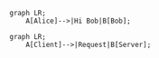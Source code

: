 ```mermaid
graph LR;
    A[Alice]-->|Hi Bob|B[Bob];
```

```mermaid
graph LR;
    A[Client]-->|Request|B[Server];
```
